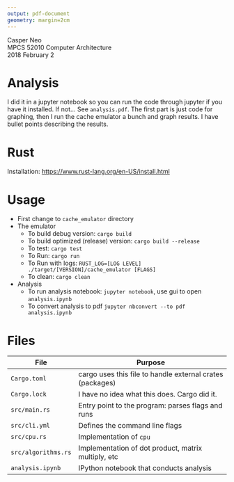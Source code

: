 ```yaml
---
output: pdf-document
geometry: margin=2cm
---
```

Casper Neo \
MPCS 52010 Computer Architecture \
2018 February 2

# Analysis
I did it in a jupyter notebook so you can run the code through jupyter if you have it installed. If not... See `analysis.pdf`. The first part is just code for graphing, then I run the cache emulator a bunch and graph results. I have bullet points describing the results.

# Rust
Installation: https://www.rust-lang.org/en-US/install.html

# Usage
* First change to `cache_emulator` directory
* The emulator
    * To build debug version: `cargo build`
    * To build optimized (release) version: `cargo build --release`
    * To test: `cargo test`
    * To Run: `cargo run`
    * To Run with logs: `RUST_LOG=[LOG LEVEL] ./target/[VERSION]/cache_emulator [FLAGS]`
    * To clean: `cargo clean`
* Analysis
    * To run analysis notebook: `jupyter notebook`, use gui to open `analysis.ipynb`
    * To convert analysis to pdf `jupyter nbconvert --to pdf analysis.ipynb`

# Files
| File | Purpose |
|---------------------|-------------------------------------------------------|
| `Cargo.toml` | cargo uses this file to handle external crates (packages)
| `Cargo.lock` | I have no idea what this does. Cargo did it.
| `src/main.rs` | Entry point to the program: parses flags and runs |
| `src/cli.yml` | Defines the command line flags |
| `src/cpu.rs` | Implementation of `cpu` |
| `src/algorithms.rs` | Implementation of dot product, matrix multiply, etc |
| `analysis.ipynb` | IPython notebook that conducts analysis
